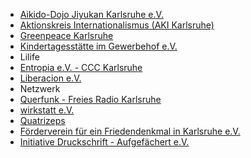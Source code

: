 * [Aikido-Dojo Jiyukan Karlsruhe e.V.](http://www.aikido-jiyukan.de/)
* [Aktionskreis Internationalismus (AKI Karlsruhe)](http://aki-karlsruhe.de)
* [Greenpeace Karlsruhe](http://www.greenpeace-karlsruhe.de/)
* [Kindertagesstätte im Gewerbehof e.V.](https://kita-im-gewerbehof.de/)
* Lilife
* [Entropia e.V. - CCC Karlsruhe](https://entropia.de/)
* [Liberacion e.V.](https://www.cafe-liberacion.de/)
* Netzwerk
* [Querfunk - Freies Radio Karlsruhe](https://querfunk.info/)
* [wirkstatt e.V.](https://www.wirkstatt.com/)
* [Quatrizeps](http://www.quatrizeps.de/)
* [Förderverein für ein Friedendenkmal in Karlsruhe e.V.](http://friedensdenkmal-karlsruhe.de/)
* [Initiative Druckschrift - Aufgefächert e.V.](https://druckschrift-ka.de/)
